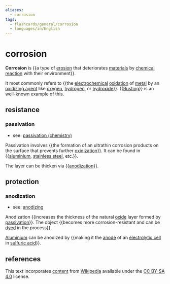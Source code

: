 ```yaml
---
aliases:
  - corrosion
tags:
  - flashcards/general/corrosion
  - languages/in/English
---
```


# corrosion

__Corrosion__ is {{a type of [erosion](erosion.md) that deteriorates [materials](material.md) by [chemical reaction](chemical%20reaction.md) with their environment}}. <!--SR:!2024-05-05,150,170-->

It most commonly refers to {{the [electrochemical](electrochemistry.md) [oxidation](oxidation.md) of [metal](metal.md) by an [oxidizing agent](oxidizing%20agent.md) like [oxygen](oxygen.md), [hydrogen](hydrogen.md), or [hydroxide](hydroxide.md)}}. {{[Rusting](rust.md)}} is an well-known example of this. <!--SR:!2025-05-15,467,250!2024-02-27,261,330-->

## resistance

### passivation

- see: [passivation (chemistry)](passivation%20(chemistry).md)

Passivation involves {{the formation of an ultrathin corrosion products on the surface that prevents further [oxidization](oxidization.md)}}. It can be found in {{[aluminium](aluminium.md), [stainless steel](stainless%20steel.md), etc.}}. <!--SR:!2025-06-21,496,255!2024-08-23,375,295-->

The layer can be thicken via {{[anodization](#anodization)}}. <!--SR:!2024-04-26,306,330-->

## protection

### anodization

- see: [anodizing](anodizing.md)

Anodization {{increases the thickness of the natural [oxide](oxide.md) layer formed by [passivation](#passivation)}}. The object {{becomes more corrosion-resistant and can be [dyed](dyeing.md) in the process}}. <!--SR:!2024-04-05,238,270!2025-12-06,687,310-->

[Aluminium](aluminium.md) can be anodized by {{making it the [anode](anode.md) of an [electrolytic cell](electrolytic%20cell.md) in [sulfuric acid](sulfuric%20acid.md)}}. <!--SR:!2025-06-26,504,255-->

## references

This text incorporates [content](https://en.wikipedia.org/wiki/corrosion) from [Wikipedia](Wikipedia.md) available under the [CC BY-SA 4.0](https://creativecommons.org/licenses/by-sa/4.0/) license.
